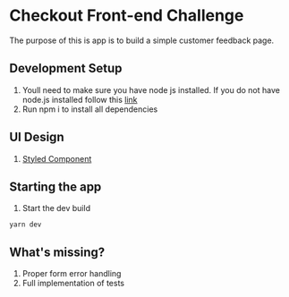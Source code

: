 # Checkout Front-end Challenge

The purpose of this is app is to build a simple customer feedback page.

## Development Setup

1. Youll need to make sure you have node js installed. If you do not have node.js installed follow this [link](https://nodejs.org/en/)
2. Run npm i to install all dependencies

## UI Design

1. [Styled Component](https://styled-components.com/)

## Starting the app

1. Start the dev build

```shell
yarn dev
```

## What's missing?

1. Proper form error handling
2. Full implementation of tests
